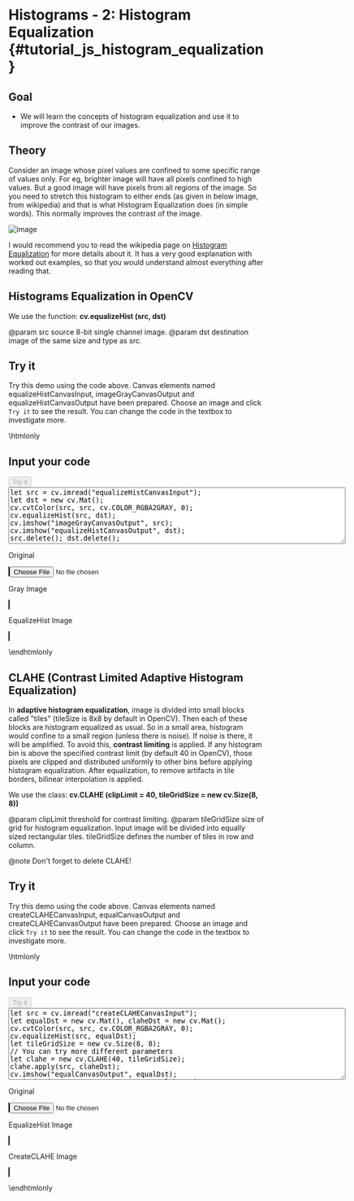 Histograms - 2: Histogram Equalization {#tutorial_js_histogram_equalization}
======================================

Goal
----

-   We will learn the concepts of histogram equalization and use it to improve the contrast of our
    images.

Theory
------

Consider an image whose pixel values are confined to some specific range of values only. For eg,
brighter image will have all pixels confined to high values. But a good image will have pixels from
all regions of the image. So you need to stretch this histogram to either ends (as given in below
image, from wikipedia) and that is what Histogram Equalization does (in simple words). This normally
improves the contrast of the image.

![image](images/histogram_equalization.png)

I would recommend you to read the wikipedia page on [Histogram
Equalization](http://en.wikipedia.org/wiki/Histogram_equalization) for more details about it. It has
a very good explanation with worked out examples, so that you would understand almost everything
after reading that.

Histograms Equalization in OpenCV
---------------------------------

We use the function: **cv.equalizeHist (src, dst)**

@param src      source 8-bit single channel image.
@param dst      destination image of the same size and type as src.

Try it
------

Try this demo using the code above. Canvas elements named equalizeHistCanvasInput, imageGrayCanvasOutput and equalizeHistCanvasOutput have been prepared. Choose an image and
click `Try it` to see the result. You can change the code in the textbox to investigate more.


\htmlonly
<!DOCTYPE html>
<head>
<style>
canvas {
    border: 1px solid black;
}
.err {
    color: red;
}
</style>
</head>
<body>
<div id="equalizeHistCodeArea">
<h2>Input your code</h2>
<button id="equalizeHistTryIt" disabled="true" onclick="equalizeHistExecuteCode()">Try it</button><br>
<textarea rows="7" cols="80" id="equalizeHistTestCode" spellcheck="false">
let src = cv.imread("equalizeHistCanvasInput");
let dst = new cv.Mat();
cv.cvtColor(src, src, cv.COLOR_RGBA2GRAY, 0);
cv.equalizeHist(src, dst);
cv.imshow("imageGrayCanvasOutput", src);
cv.imshow("equalizeHistCanvasOutput", dst);
src.delete(); dst.delete();
</textarea>
<p class="err" id="equalizeHistErr"></p>
</div>
<div id="equalizeHistShowcase">
    <div>
        <p>Original</p>
        <canvas id="equalizeHistCanvasInput"></canvas>
        <input type="file" id="equalizeHistInput" name="file" />
    </div>
    <div>
        <p>Gray Image</p>
        <canvas id="imageGrayCanvasOutput"></canvas>
    </div>
    <div>
        <p>EqualizeHist Image</p>
        <canvas id="equalizeHistCanvasOutput"></canvas>
    </div>
</div>
<script src="utils.js"></script>
<script async src="opencv.js" id="opencvjs"></script>
<script>
function equalizeHistExecuteCode() {
    let equalizeHistText = document.getElementById("equalizeHistTestCode").value;
    try {
        eval(equalizeHistText);
        document.getElementById("equalizeHistErr").innerHTML = " ";
    } catch(err) {
        document.getElementById("equalizeHistErr").innerHTML = err;
    }
}

loadImageToCanvas("lena.jpg", "equalizeHistCanvasInput");
let equalizeHistInputElement = document.getElementById("equalizeHistInput");
equalizeHistInputElement.addEventListener("change", equalizeHistHandleFiles, false);
function equalizeHistHandleFiles(e) {
    let equalizeHistUrl = URL.createObjectURL(e.target.files[0]);
    loadImageToCanvas(equalizeHistUrl, "equalizeHistCanvasInput");
}
</script>
</body>
\endhtmlonly

CLAHE (Contrast Limited Adaptive Histogram Equalization)
--------------------------------------------------------

In **adaptive histogram equalization**, image is divided into small blocks called "tiles" (tileSize is 8x8 by default in OpenCV). Then each of these blocks are histogram equalized as usual. So in a small area, histogram would confine to a small region
(unless there is noise). If noise is there, it will be amplified. To avoid this, **contrast limiting** is applied. If any histogram bin is above the specified contrast limit (by default 40 in OpenCV), those pixels are clipped and distributed uniformly to other bins before applying histogram equalization. After equalization, to remove artifacts in tile borders, bilinear interpolation is applied.

We use the class: **cv.CLAHE (clipLimit = 40, tileGridSize = new cv.Size(8, 8))**

@param clipLimit      threshold for contrast limiting.
@param tileGridSize   size of grid for histogram equalization. Input image will be divided into equally sized rectangular tiles. tileGridSize defines the number of tiles in row and column.

@note Don't forget to delete CLAHE!

Try it
------

Try this demo using the code above. Canvas elements named createCLAHECanvasInput, equalCanvasOutput and createCLAHECanvasOutput have been prepared. Choose an image and
click `Try it` to see the result. You can change the code in the textbox to investigate more.

\htmlonly
<!DOCTYPE html>
<head>
</head>
<body>
<div id="createCLAHECodeArea">
<h2>Input your code</h2>
<button id="createCLAHETryIt" disabled="true" onclick="createCLAHEExecuteCode()">Try it</button><br>
<textarea rows="9" cols="80" id="createCLAHETestCode" spellcheck="false">
let src = cv.imread("createCLAHECanvasInput");
let equalDst = new cv.Mat(), claheDst = new cv.Mat();
cv.cvtColor(src, src, cv.COLOR_RGBA2GRAY, 0);
cv.equalizeHist(src, equalDst);
let tileGridSize = new cv.Size(8, 8);
// You can try more different parameters
let clahe = new cv.CLAHE(40, tileGridSize);
clahe.apply(src, claheDst);
cv.imshow("equalCanvasOutput", equalDst);
cv.imshow("createCLAHECanvasOutput", claheDst);
src.delete(); equalDst.delete(); claheDst.delete(); clahe.delete();
</textarea>
<p class="err" id="createCLAHEErr"></p>
</div>
<div id="createCLAHEShowcase">
    <div>
        <p>Original</p>
        <canvas id="createCLAHECanvasInput"></canvas>
        <input type="file" id="createCLAHEInput" name="file" />
    </div>
    <div>
        <p>EqualizeHist Image</p>
        <canvas id="equalCanvasOutput"></canvas>
    </div>
    <div>
        <p>CreateCLAHE Image</p>
        <canvas id="createCLAHECanvasOutput"></canvas>
    </div>
</div>
<script>
function createCLAHEExecuteCode() {
    let createCLAHEText = document.getElementById("createCLAHETestCode").value;
    try {
        eval(createCLAHEText);
        document.getElementById("createCLAHEErr").innerHTML = " ";
    } catch(err) {
        document.getElementById("createCLAHEErr").innerHTML = err;
    }
}

loadImageToCanvas("lena.jpg", "createCLAHECanvasInput");
let createCLAHEInputElement = document.getElementById("createCLAHEInput");
createCLAHEInputElement.addEventListener("change", createCLAHEHandleFiles, false);
function createCLAHEHandleFiles(e) {
    let createCLAHEUrl = URL.createObjectURL(e.target.files[0]);
    loadImageToCanvas(createCLAHEUrl, "createCLAHECanvasInput");
}

function onReady() {
    document.getElementById("createCLAHETryIt").disabled = false;
    document.getElementById("equalizeHistTryIt").disabled = false;
}
if (typeof cv !== 'undefined') {
    onReady();
} else {
    document.getElementById("opencvjs").onload = onReady;
}
</script>
</body>
\endhtmlonly
